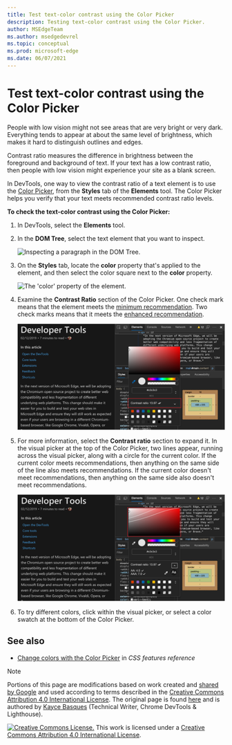 ```yaml
---
title: Test text-color contrast using the Color Picker
description: Testing text-color contrast using the Color Picker.
author: MSEdgeTeam
ms.author: msedgedevrel
ms.topic: conceptual
ms.prod: microsoft-edge
ms.date: 06/07/2021
---
```

<!-- this article was created on 05/11/2021 by moving a section out from the "Accessibility reference" article (reference.md) -->
<!-- Copyright Kayce Basques

   Licensed under the Apache License, Version 2.0 (the "License");
   you may not use this file except in compliance with the License.
   You may obtain a copy of the License at

       https://www.apache.org/licenses/LICENSE-2.0

   Unless required by applicable law or agreed to in writing, software
   distributed under the License is distributed on an "AS IS" BASIS,
   WITHOUT WARRANTIES OR CONDITIONS OF ANY KIND, either express or implied.
   See the License for the specific language governing permissions and
   limitations under the License.  -->
# Test text-color contrast using the Color Picker

People with low vision might not see areas that are very bright or very dark.  Everything tends to appear at about the same level of brightness, which makes it hard to distinguish outlines and edges.

Contrast ratio measures the difference in brightness between the foreground and background of text.  If your text has a low contrast ratio, then people with low vision might experience your site as a blank screen.

In DevTools, one way to view the contrast ratio of a text element is to use the [Color Picker](../css/reference.md#change-colors-with-the-color-picker), from the **Styles** tab of the **Elements** tool.  The Color Picker helps you verify that your text meets recommended contrast ratio levels.

**To check the text-color contrast using the Color Picker:**

1. In DevTools, select the **Elements** tool.

1. In the **DOM Tree**, select the text element that you want to inspect.

   ![Inspecting a paragraph in the DOM Tree.](../media/accessibility-elements-paragraph-highlight.msft.png)

1. On the **Styles** tab, locate the **color** property that's applied to the element, and then select the color square next to the **color** property.

   ![The 'color' property of the element.](../media/accessibility-elements-styles-paragraph-highlight-color.msft.png)

1. Examine the **Contrast Ratio** section of the Color Picker.  One check mark means that the element meets the [minimum recommendation](https://www.w3.org/WAI/WCAG21/quickref/#contrast-minimum).  Two check marks means that it meets the [enhanced recommendation](https://www.w3.org/WAI/WCAG21/quickref/#contrast-enhanced).

   ![The 'Contrast Ratio' section of the Color Picker shows two check marks and a value of 13.97.](../media/accessibility-elements-styles-paragraph-highlight-color-picker.msft.png)

1. For more information, select the **Contrast ratio** section to expand it.  In the visual picker at the top of the Color Picker, two lines appear, running across the visual picker, along with a circle for the current color.  If the current color meets recommendations, then anything on the same side of the line also meets recommendations.  If the current color doesn't meet recommendations, then anything on the same side also doesn't meet recommendations.

   ![The 'Contrast Ratio' Line in the visual picker.](../media/accessibility-elements-styles-paragraph-highlight-color-picker-contrast-ratio-details.msft.png)

1. To try different colors, click within the visual picker, or select a color swatch at the bottom of the Color Picker.


<!-- ====================================================================== -->
## See also

* [Change colors with the Color Picker](../css/reference.md#change-colors-with-the-color-picker) in _CSS features reference_


<!-- ====================================================================== -->
> [!NOTE]
> Portions of this page are modifications based on work created and [shared by Google](https://developers.google.com/terms/site-policies) and used according to terms described in the [Creative Commons Attribution 4.0 International License](https://creativecommons.org/licenses/by/4.0).
> The original page is found [here](https://developer.chrome.com/docs/devtools/accessibility/reference/) and is authored by [Kayce Basques](https://developers.google.com/web/resources/contributors/kaycebasques) (Technical Writer, Chrome DevTools \& Lighthouse).

[![Creative Commons License.](https://i.creativecommons.org/l/by/4.0/88x31.png)](https://creativecommons.org/licenses/by/4.0)
This work is licensed under a [Creative Commons Attribution 4.0 International License](https://creativecommons.org/licenses/by/4.0).
